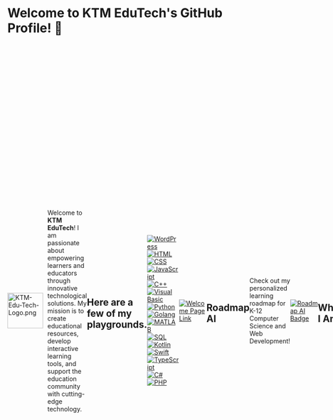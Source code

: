 # Welcome to KTM EduTech's GitHub Profile! 👋
<div style="display: flex; align-items: center;">
    <img src="https://i.ibb.co/z4QWGJZ/KTM-Edu-Tech-Logo.png" alt="KTM-Edu-Tech-Logo.png" style="width: auto; height: 80px; margin-right: 10px;">

Welcome to <b>KTM EduTech</b>! I am passionate about empowering learners and educators through innovative technological solutions. My mission is to create educational resources, develop interactive learning tools, and support the education community with cutting-edge technology.

## Here are a few of my playgrounds.
<p class="has-line-data" data-line-start="0" data-line-end="1"><a href="https://github.com/KTM-EduTech"><img src="https://img.shields.io/badge/WordPress-%23007ACC.svg?style=for-the-badge&amp;logo=WordPress&amp;logoColor=white" alt="WordPress"></a> <a href="https://github.com/KTM-EduTech"><img src="https://img.shields.io/badge/HTML-%23E34F26.svg?style=for-the-badge&amp;logo=html5&amp;logoColor=white" alt="HTML"></a> <a href="https://github.com/KTM-EduTech"><img src="https://img.shields.io/badge/CSS-%231572B6.svg?style=for-the-badge&amp;logo=css3&amp;logoColor=white" alt="CSS"></a> <a href="https://github.com/KTM-EduTech"><img src="https://img.shields.io/badge/JavaScript-%23F7DF1E.svg?style=for-the-badge&amp;logo=javascript&amp;logoColor=black" alt="JavaScript"></a> <a href="https://github.com/KTM-EduTech"><img src="https://img.shields.io/badge/C++-%2300599C.svg?style=for-the-badge&amp;logo=c%2B%2B&amp;logoColor=white" alt="C++"></a> <a href="https://github.com/KTM-EduTech"><img src="https://img.shields.io/badge/Visual_Basic-%235C2D91.svg?style=for-the-badge&amp;logo=dotnet&amp;logoColor=white" alt="Visual Basic"></a> <a href="https://github.com/KTM-EduTech"><img src="https://img.shields.io/badge/Python-%233776AB.svg?style=for-the-badge&amp;logo=python&amp;logoColor=white" alt="Python"></a> <a href="https://github.com/KTM-EduTech"><img src="https://img.shields.io/badge/Golang-%2300ADD8.svg?style=for-the-badge&amp;logo=go&amp;logoColor=white" alt="Golang"></a> <a href="https://github.com/KTM-EduTech"><img src="https://img.shields.io/badge/MATLAB-%23E2231A.svg?style=for-the-badge&amp;logo=mathworks&amp;logoColor=white" alt="MATLAB"></a> <a href="https://github.com/KTM-EduTech"><img src="https://img.shields.io/badge/SQL-%23007ACC.svg?style=for-the-badge&amp;logo=sql&amp;logoColor=white" alt="SQL"></a> <a href="https://github.com/KTM-EduTech"><img src="https://img.shields.io/badge/Kotlin-%230095D5.svg?style=for-the-badge&amp;logo=kotlin&amp;logoColor=white" alt="Kotlin"></a> <a href="https://github.com/KTM-EduTech"><img src="https://img.shields.io/badge/Swift-%23FA7343.svg?style=for-the-badge&amp;logo=swift&amp;logoColor=white" alt="Swift"></a> <a href="https://github.com/KTM-EduTech"><img src="https://img.shields.io/badge/TypeScript-%23007ACC.svg?style=for-the-badge&amp;logo=typescript&amp;logoColor=white" alt="TypeScript"></a> <a href="https://github.com/KTM-EduTech"><img src="https://img.shields.io/badge/C%23-%23239120.svg?style=for-the-badge&amp;logo=c-sharp&amp;logoColor=white" alt="C#"></a> <a href="https://github.com/KTM-EduTech"><img src="https://img.shields.io/badge/PHP-%23777BB4.svg?style=for-the-badge&amp;logo=php&amp;logoColor=white" alt="PHP"></a></p>

[![Welcome Page Link](https://i.ibb.co/dKkFsYq/welcomepage.png)](https://ktm-edutech.github.io/KTM-EduTech/)

## Roadmap AI

Check out my personalized learning roadmap for K-12 Computer Science and Web Development!

[![Roadmap AI Badge](https://img.shields.io/badge/Roadmap%20AI-Explore%20My%20Roadmap-blue)](https://roadmap.sh/u/ktmedutech)




## Who I Am
KTM EduTech is led by me, Kyd Tantano Masong, a dedicated educator and tech enthusiast. With a focus on Computer Science and digital media, I strive to enhance learning experiences for students and provide valuable resources for teachers.

## What I Do
Here at KTM EduTech, I work on a variety of projects aimed at improving education through technology. My key areas of focus include:

- **Educational Resources:** Developing comprehensive and interactive resources for K-12 students.
- **Web Development:** Creating user-friendly websites and applications to support educational initiatives.
- **Technical Support:** Offering technical maintenance and support for educational institutions.
- **Project Management:** Managing and overseeing educational technology projects to ensure successful implementation.

## Projects
Check out some of my featured projects:

- [**ICT Click Digital Media | Learners:**](https://ictdir.net/) A platform dedicated to providing digital media resources and tools for students.
- [**ICT Click Digital Media | Educators:**](https://www.ictclickdigitalmedia.net/) A platform dedicated to providing digital media resources and Classroom Management tools for educators.
- [**My other Web Development Projects:**](https://github.com/kydmasong-dev) Beyond my main projects, I work on a variety of web development endeavors that blend creativity with functionality. Each project is a unique challenge, often sparked by curiosity or a need I’ve identified. Whether it's building a sleek new website, developing interactive tools, or experimenting with new technologies, these projects allow me to explore and innovate. Feel free to dive into these creations—they represent my passion for crafting solutions that are both practical and visually appealing.

## Get In Touch
I love collaborating with educators, developers, and anyone passionate about education and technology. Feel free to reach out if you have any questions, ideas, or just want to say hello!

- **Email:** [contact@kydmasong.net](mailto:contact@kydmasong.net)
- **GitHub Testing Profile:** [kydmasong-dev](https://github.com/kydmasong-dev)
- **Website:** [www.kydmasong.net](https://www.kydmasong.net/)


